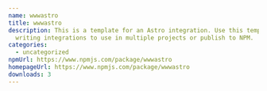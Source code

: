 ```yaml
---
name: wwwastro
title: wwwastro
description: This is a template for an Astro integration. Use this template for
  writing integrations to use in multiple projects or publish to NPM.
categories:
  - uncategorized
npmUrl: https://www.npmjs.com/package/wwwastro
homepageUrl: https://www.npmjs.com/package/wwwastro
downloads: 3
---
```


